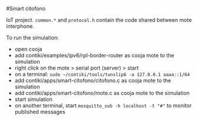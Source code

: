 #Smart citofono

IoT project. `common.*` and `protocol.h` contain the code shared between mote
interphone.

To run the simulation:

* open cooja
* add contiki/examples/ipv6/rpl-border-router as cooja mote to the simulation
* right click on the mote > serial port (server) > start
* on a terminal: `sudo ~/contiki/tools/tunslip6 -a 127.0.0.1 aaaa::1/64`
* add contiki/apps/smart-citofono/citofono.c as cooja mote to the simulation
* add contiki/apps/smart-citofono/mote.c as cooja mote to the simulation
* start simulation
* on another terminal, start `mosquitto_sub -h localhost -t "#"` to monitor
published messages